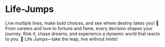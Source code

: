 # Life-Jumps
Live multiple lives, make bold choices, and see where destiny takes you! 🌟 From careers and love to fortune and fame, every decision shapes your journey. Risk it, chase dreams, and experience a dynamic world that reacts to you. 🚀 Life Jumps—take the leap, live without limits!
